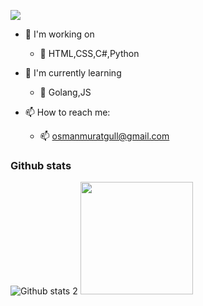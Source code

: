 ![](https://komarev.com/ghpvc/?username=osmanmuratgull)

- 📌 I'm working on 
  - 📌 HTML,CSS,C#,Python

- 🌱 I'm currently learning 
  - 🌱 Golang,JS

- 📫 How to reach me:
  - 📫 osmanmuratgull@gmail.com
  
### Github stats
  ![Github stats 2](https://github-readme-stats.vercel.app/api?username=osmanmuratgull&show_icons=true&theme=radical)
  <img height="180em" align="" src="https://github-readme-stats.vercel.app/api/top-langs/?username=osmanmuratgull&theme=dark&hide_langs_below=4312&title_color=fed142&text_color=daf7dc&bg_color=242424"/>
</p>
